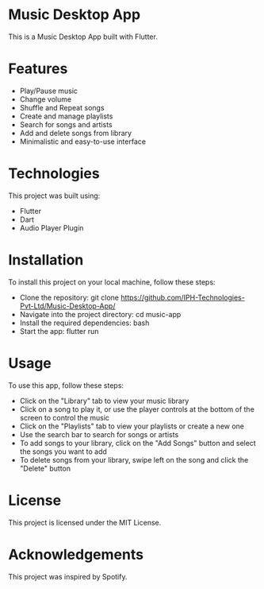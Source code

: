 # Music Desktop App
This is a Music Desktop App built with Flutter.
# Features
- Play/Pause music
- Change volume
- Shuffle and Repeat songs
- Create and manage playlists
- Search for songs and artists
- Add and delete songs from library
- Minimalistic and easy-to-use interface
# Technologies
This project was built using:
- Flutter
-  Dart
- Audio Player Plugin
# Installation
To install this project on your local machine, follow these steps:
- Clone the repository:
git clone https://github.com/IPH-Technologies-Pvt-Ltd/Music-Desktop-App/
- Navigate into the project directory:
 cd music-app
- Install the required dependencies:
bash
- Start the app:
flutter run
# Usage
To use this app, follow these steps:
- Click on the "Library" tab to view your music library
- Click on a song to play it, or use the player controls at the bottom of the screen to control the music
- Click on the "Playlists" tab to view your playlists or create a new one
- Use the search bar to search for songs or artists
- To add songs to your library, click on the "Add Songs" button and select the songs you want to add
- To delete songs from your library, swipe left on the song and click the "Delete" button

# License
This project is licensed under the MIT License.

# Acknowledgements
This project was inspired by Spotify.

